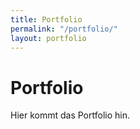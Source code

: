 ```yaml
---
title: Portfolio
permalink: "/portfolio/"
layout: portfolio
---
```

# Portfolio

Hier kommt das Portfolio hin.
